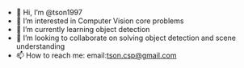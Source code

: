 - 👋 Hi, I’m @tson1997
- 👀 I’m interested in Computer Vision core problems
- 🌱 I’m currently learning object detection
- 💞️ I’m looking to collaborate on solving object detection and scene understanding
- 📫 How to reach me: email:tson.csp@gmail.com

<!---
tson1997/tson1997 is a ✨ special ✨ repository because its `README.md` (this file) appears on your GitHub profile.
You can click the Preview link to take a look at your changes.
--->
